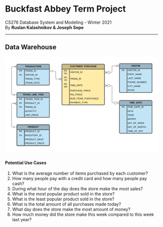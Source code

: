 # Buckfast Abbey Term Project

CS276 Database System and Modeling - Winter 2021  
By **Ruslan Kalashnikov &amp; Joseph Sepe**

---

## Data Warehouse

![Data Warehouse](https://github.com/sepej/CS276_Term_Project/blob/main/Images/Data%20Warehouse.png?raw=true)

#### Potential Use Cases

1. What is the average number of items purchased by each customer?
2. How many people pay with a credit card and how many people pay cash?
3. During what hour of the day does the store make the most sales?
4. What is the most popular product sold in the store?
5. What is the least popular product sold in the store?
6. What is the total amount of all purchases made today?
7. What day does the store make the most amount of money?
8. How much money did the store make this week compared to this week last year?